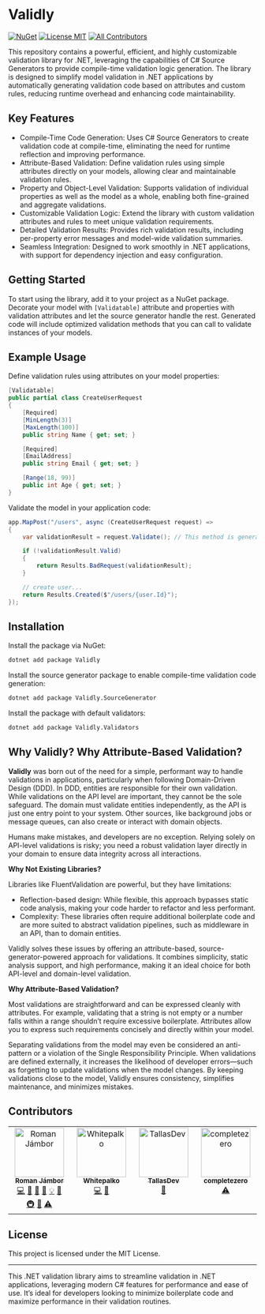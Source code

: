 # Validly

[![NuGet](https://img.shields.io/nuget/v/Validly)](https://www.nuget.org/packages/Validly)
[![License MIT](https://img.shields.io/badge/License-MIT-brightgreen?style=flat-square)](https://opensource.org/licenses/MIT)<!-- ALL-CONTRIBUTORS-BADGE:START - Do not remove or modify this section -->
[![All Contributors](https://img.shields.io/badge/all_contributors-4-orange.svg?style=flat-square)](#contributors-)
<!-- ALL-CONTRIBUTORS-BADGE:END -->

This repository contains a powerful, efficient, and highly customizable validation library for .NET, leveraging the capabilities of C# Source Generators to provide compile-time validation logic generation. The library is designed to simplify model validation in .NET applications by automatically generating validation code based on attributes and custom rules, reducing runtime overhead and enhancing code maintainability.

## Key Features
- Compile-Time Code Generation: Uses C# Source Generators to create validation code at compile-time, eliminating the need for runtime reflection and improving performance.
- Attribute-Based Validation: Define validation rules using simple attributes directly on your models, allowing clear and maintainable validation rules.
- Property and Object-Level Validation: Supports validation of individual properties as well as the model as a whole, enabling both fine-grained and aggregate validations.
- Customizable Validation Logic: Extend the library with custom validation attributes and rules to meet unique validation requirements.
- Detailed Validation Results: Provides rich validation results, including per-property error messages and model-wide validation summaries.
- Seamless Integration: Designed to work smoothly in .NET applications, with support for dependency injection and easy configuration.

## Getting Started
To start using the library, add it to your project as a NuGet package. Decorate your model with `[Validatable]` attribute and properties with validation attributes and let the source generator handle the rest. Generated code will include optimized validation methods that you can call to validate instances of your models.

## Example Usage
Define validation rules using attributes on your model properties:

```csharp
[Validatable]
public partial class CreateUserRequest
{
    [Required]
    [MinLength(3)]
    [MaxLength(100)]
    public string Name { get; set; }

    [Required]
    [EmailAddress]
    public string Email { get; set; }

    [Range(18, 99)]
    public int Age { get; set; }
}
```

Validate the model in your application code:
```csharp
app.MapPost("/users", async (CreateUserRequest request) =>
{
    var validationResult = request.Validate(); // This method is generated by the source generator

    if (!validationResult.Valid)
    {
    	return Results.BadRequest(validationResult);
    }

    // create user...
    return Results.Created($"/users/{user.Id}");
});
```

## Installation
Install the package via NuGet:
```bash
dotnet add package Validly
```

Install the source generator package to enable compile-time validation code generation:
```bash
dotnet add package Validly.SourceGenerator
```

Install the package with default validators:
```bash
dotnet add package Validly.Validators
```

## Why Validly? Why Attribute-Based Validation?
**Validly** was born out of the need for a simple, performant way to handle validations in applications, particularly when following Domain-Driven Design (DDD). In DDD, entities are responsible for their own validation. While validations on the API level are important, they cannot be the sole safeguard. The domain must validate entities independently, as the API is just one entry point to your system. Other sources, like background jobs or message queues, can also create or interact with domain objects.

Humans make mistakes, and developers are no exception. Relying solely on API-level validations is risky; you need a robust validation layer directly in your domain to ensure data integrity across all interactions.

**Why Not Existing Libraries?**

Libraries like FluentValidation are powerful, but they have limitations:

- Reflection-based design: While flexible, this approach bypasses static code analysis, making your code harder to refactor and less performant.
- Complexity: These libraries often require additional boilerplate code and are more suited to abstract validation pipelines, such as middleware in an API, than to domain entities.

Validly solves these issues by offering an attribute-based, source-generator-powered approach for validations. It combines simplicity, static analysis support, and high performance, making it an ideal choice for both API-level and domain-level validation.

**Why Attribute-Based Validation?**

Most validations are straightforward and can be expressed cleanly with attributes. For example, validating that a string is not empty or a number falls within a range shouldn’t require excessive boilerplate. Attributes allow you to express such requirements concisely and directly within your model.

Separating validations from the model may even be considered an anti-pattern or a violation of the Single Responsibility Principle. When validations are defined externally, it increases the likelihood of developer errors—such as forgetting to update validations when the model changes. By keeping validations close to the model, Validly ensures consistency, simplifies maintenance, and minimizes mistakes.

## Contributors

<!-- ALL-CONTRIBUTORS-LIST:START - Do not remove or modify this section -->
<!-- prettier-ignore-start -->
<!-- markdownlint-disable -->
<table>
  <tbody>
    <tr>
      <td align="center" valign="top" width="14.28%"><a href="https://github.com/hookyns"><img src="https://avatars.githubusercontent.com/u/2551259?v=4?s=100" width="100px;" alt="Roman Jámbor"/><br /><sub><b>Roman Jámbor</b></sub></a><br /><a href="https://github.com/Hookyns/validly/commits?author=Hookyns" title="Code">💻</a> <a href="#maintenance-Hookyns" title="Maintenance">🚧</a> <a href="https://github.com/Hookyns/validly/commits?author=Hookyns" title="Documentation">📖</a> <a href="https://github.com/Hookyns/validly/pulls?q=is%3Apr+reviewed-by%3AHookyns" title="Reviewed Pull Requests">👀</a> <a href="#example-Hookyns" title="Examples">💡</a> <a href="#ideas-Hookyns" title="Ideas, Planning, & Feedback">🤔</a> <a href="#infra-Hookyns" title="Infrastructure (Hosting, Build-Tools, etc)">🚇</a> <a href="#question-Hookyns" title="Answering Questions">💬</a> <a href="https://github.com/Hookyns/validly/commits?author=Hookyns" title="Tests">⚠️</a></td>
      <td align="center" valign="top" width="14.28%"><a href="https://github.com/Whitepalko"><img src="https://avatars.githubusercontent.com/u/47061310?v=4?s=100" width="100px;" alt="Whitepalko"/><br /><sub><b>Whitepalko</b></sub></a><br /><a href="https://github.com/Hookyns/validly/commits?author=Whitepalko" title="Code">💻</a> <a href="#ideas-Whitepalko" title="Ideas, Planning, & Feedback">🤔</a></td>
      <td align="center" valign="top" width="14.28%"><a href="https://github.com/TallasDev"><img src="https://avatars.githubusercontent.com/u/30439223?v=4?s=100" width="100px;" alt="TallasDev"/><br /><sub><b>TallasDev</b></sub></a><br /><a href="#ideas-TallasDev" title="Ideas, Planning, & Feedback">🤔</a></td>
      <td align="center" valign="top" width="14.28%"><a href="https://github.com/completezero"><img src="https://avatars.githubusercontent.com/u/15210432?v=4?s=100" width="100px;" alt="completezero"/><br /><sub><b>completezero</b></sub></a><br /><a href="https://github.com/Hookyns/validly/commits?author=completezero" title="Tests">⚠️</a></td>
    </tr>
  </tbody>
</table>

<!-- markdownlint-restore -->
<!-- prettier-ignore-end -->

<!-- ALL-CONTRIBUTORS-LIST:END -->

## License
This project is licensed under the MIT License.

---
This .NET validation library aims to streamline validation in .NET applications, leveraging modern C# features for performance and ease of use. It’s ideal for developers looking to minimize boilerplate code and maximize performance in their validation routines.